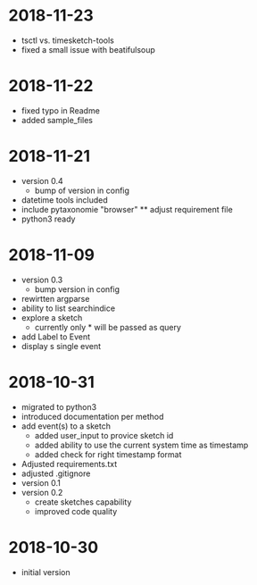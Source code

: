 # 2018-11-23

* tsctl vs. timesketch-tools
* fixed a small issue with beatifulsoup

# 2018-11-22

* fixed typo in Readme
* added sample_files

# 2018-11-21

* version 0.4
    * bump of version in config
* datetime tools included
* include pytaxonomie "browser"
** adjust requirement file
* python3 ready

# 2018-11-09

* version 0.3
    *  bump version in config
* rewirtten argparse
* ability to list searchindice
* explore a sketch
    * currently only * will be passed as query
* add Label to Event
* display s single event


# 2018-10-31

* migrated to python3
* introduced documentation per method
* add event(s) to a sketch
    * added user_input to provice sketch id
    * added ability to use the current system time as timestamp
    * added check for right timestamp format
* Adjusted requirements.txt
* adjusted .gitignore
* version 0.1
* version 0.2
    * create sketches capability
    * improved code quality

# 2018-10-30

* initial version